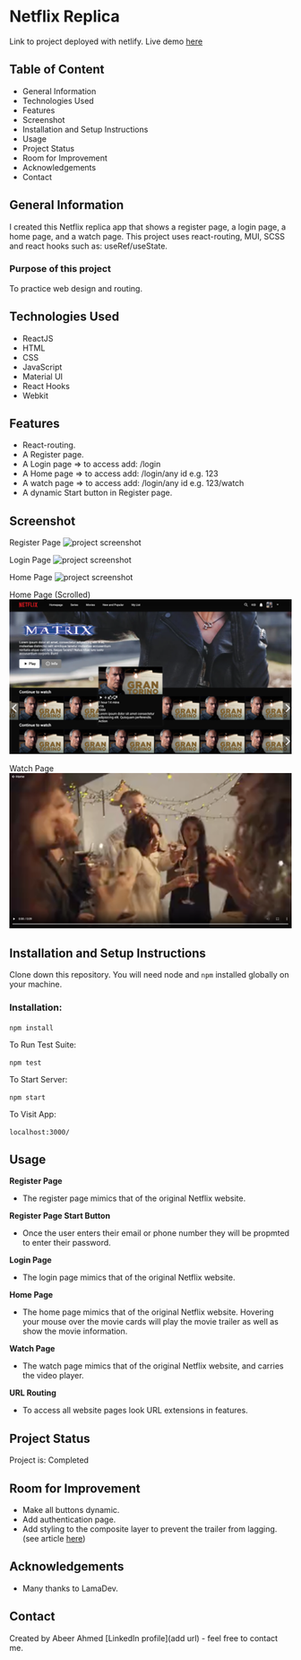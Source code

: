 # Netflix Replica
Link to project deployed with netlify. Live demo [here](https://abeers-netflix.netlify.app/)

## Table of Content
* General Information
* Technologies Used
* Features
* Screenshot
* Installation and Setup Instructions
* Usage
* Project Status
* Room for Improvement
* Acknowledgements
* Contact

## General Information
I created this Netflix replica app that shows a register page, a login page, a home page, and a watch page. This project uses react-routing, MUI, SCSS and react hooks such as: useRef/useState.

### Purpose of this project
To practice web design and routing.

## Technologies Used
* ReactJS
* HTML
* CSS
* JavaScript
* Material UI
* React Hooks
* Webkit

## Features
* React-routing.
* A Register page. 
* A Login page => to access add: /login
* A Home page => to access add: /login/any id e.g. 123
* A watch page => to access add: /login/any id e.g. 123/watch
* A dynamic Start button in Register page.

## Screenshot
Register Page
![project screenshot](register.png)

Login Page
![project screenshot](login.png)

Home Page
![project screenshot](home.png)

Home Page (Scrolled)
![project screenshot](home-scrolled.png)

Watch Page
![project screenshot](watch.png)

## Installation and Setup Instructions

Clone down this repository. You will need node and `npm` installed globally on your machine.

### Installation:

`npm install`

To Run Test Suite:

`npm test`

To Start Server:

`npm start`

To Visit App:

`localhost:3000/`

## Usage

**Register Page**

* The register page mimics that of the original Netflix website.

**Register Page Start Button**

* Once the user enters their email or phone number they will be propmted to enter their password.

**Login Page**

* The login page mimics that of the original Netflix website.

**Home Page**

* The home page mimics that of the original Netflix website. Hovering your mouse over the movie cards will play the movie trailer as well as show the movie information.

**Watch Page**

* The watch page mimics that of the original Netflix website, and carries the video player.

**URL Routing**

* To access all website pages look URL extensions in features.

## Project Status
Project is: Completed

## Room for Improvement
* Make all buttons dynamic.
* Add authentication page. 
* Add styling to the composite layer to prevent the trailer from lagging. (see article [here](https://medium.com/outsystems-experts/how-to-achieve-60-fps-animations-with-css3-db7b98610108))

## Acknowledgements
* Many thanks to LamaDev.

## Contact
Created by Abeer Ahmed [LinkedIn profile](add url) - feel free to contact me.

